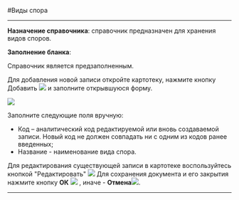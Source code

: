 ﻿#Виды спора

----------
**Назначение справочника**: справочник предназначен для хранения видов споров.

**Заполнение бланка**:

Справочник является предзаполненным.

Для добавления новой записи откройте картотеку, нажмите кнопку Добавить ![](topic:.AddFiles.Btn_Add.png) и заполните открывшуюся форму.

![](topic:.AddFiles.Screenshot_1853.jpg)

Заполните следующие поля вручную:

- Код – аналитический код редактируемой или вновь создаваемой записи. Новый код не должен совпадать ни с одним из кодов ранее введенных;
- Название - наименование вида спора.

Для редактирования существующей записи в картотеке воспользуйтесь кнопкой "Редактировать" ![](topic:.AddFiles.Btn_Edit.png)
Для сохранения документа и его закрытия нажмите кнопку **ОК**
 ![](topic:.AddFiles.Btn_Post.png) , иначе  -  **Отмена**![](topic:.AddFiles.BtnCloseCancel.png).



----------